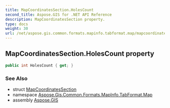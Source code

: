 ```yaml
---
title: MapCoordinatesSection.HolesCount
second_title: Aspose.GIS for .NET API Reference
description: MapCoordinatesSection property. 
type: docs
weight: 30
url: /net/aspose.gis.common.formats.mapinfo.tabformat.map/mapcoordinatessection/holescount/
---
```

## MapCoordinatesSection.HolesCount property

```csharp
public int HolesCount { get; }
```

### See Also

* struct [MapCoordinatesSection](../)
* namespace [Aspose.Gis.Common.Formats.MapInfo.TabFormat.Map](../../mapcoordinatessection/)
* assembly [Aspose.GIS](../../../)


